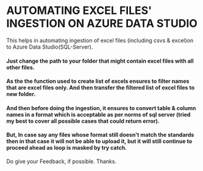 # AUTOMATING EXCEL FILES' INGESTION ON AZURE DATA STUDIO
This helps in automating ingestion of excel files (including csvs &amp; excel)on to Azure Data Studio(SQL-Server).

<h4> Just change the path to your folder that might contain excel files with all other files. </h4>  
<h4> As the the function used to create list of excels ensures to filter names that are excel files only. And then transfer the filtered list of excel files to new folder.</h4>
<h4>And then before doing the ingestion, it ensures to convert table & column names in a format which is acceptable as per norms of sql server (tried my best to cover all possible cases that could return error). </h4>
<h4>But, In case say any files whose format still doesn't match the standards then in that case it will not be able to upload it, but it will still continue to proceed ahead as loop is masked by try catch. </h4>

Do give your Feedback, if possible. Thanks.
 




